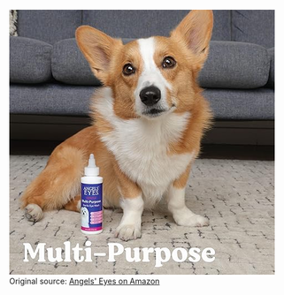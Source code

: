 ![Angels' Eyes](https://raw.githubusercontent.com/nikole-flowers/leo-work/main/AngelsEyes/AngelsEyes.jpg "Angels' Eyes")
Original source: [Angels' Eyes on Amazon](https://www.amazon.com/stores/AngelsEyes/page/49070ADD-BA53-44EB-B16D-5008376C43C8)

